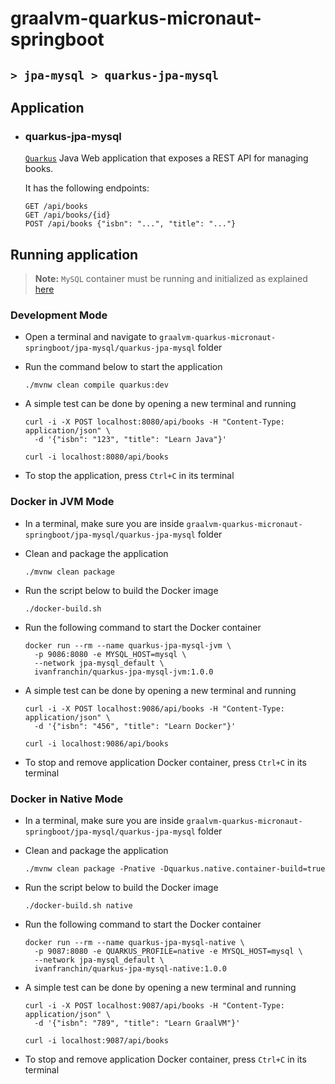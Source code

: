 # graalvm-quarkus-micronaut-springboot
## `> jpa-mysql > quarkus-jpa-mysql`

## Application

- ### quarkus-jpa-mysql

  [`Quarkus`](https://quarkus.io/) Java Web application that exposes a REST API for managing books.
                                 
  It has the following endpoints:
  ```
  GET /api/books
  GET /api/books/{id}
  POST /api/books {"isbn": "...", "title": "..."}
  ```

## Running application

> **Note:** `MySQL` container must be running and initialized as explained [here](https://github.com/ivangfr/graalvm-quarkus-micronaut-springboot/tree/master/jpa-mysql#start-environment)

### Development Mode

- Open a terminal and navigate to `graalvm-quarkus-micronaut-springboot/jpa-mysql/quarkus-jpa-mysql` folder

- Run the command below to start the application
  ```
  ./mvnw clean compile quarkus:dev
  ```

- A simple test can be done by opening a new terminal and running
  ```
  curl -i -X POST localhost:8080/api/books -H "Content-Type: application/json" \
    -d '{"isbn": "123", "title": "Learn Java"}'
  
  curl -i localhost:8080/api/books
  ```

- To stop the application, press `Ctrl+C` in its terminal

### Docker in JVM Mode

- In a terminal, make sure you are inside `graalvm-quarkus-micronaut-springboot/jpa-mysql/quarkus-jpa-mysql` folder

- Clean and package the application
  ```
  ./mvnw clean package
  ```

- Run the script below to build the Docker image
  ```
  ./docker-build.sh
  ```

- Run the following command to start the Docker container
  ```
  docker run --rm --name quarkus-jpa-mysql-jvm \
    -p 9086:8080 -e MYSQL_HOST=mysql \
    --network jpa-mysql_default \
    ivanfranchin/quarkus-jpa-mysql-jvm:1.0.0
  ```

- A simple test can be done by opening a new terminal and running
  ```
  curl -i -X POST localhost:9086/api/books -H "Content-Type: application/json" \
    -d '{"isbn": "456", "title": "Learn Docker"}'
  
  curl -i localhost:9086/api/books
  ```

- To stop and remove application Docker container, press `Ctrl+C` in its terminal

### Docker in Native Mode

- In a terminal, make sure you are inside `graalvm-quarkus-micronaut-springboot/jpa-mysql/quarkus-jpa-mysql` folder

- Clean and package the application
  ```
  ./mvnw clean package -Pnative -Dquarkus.native.container-build=true
  ```

- Run the script below to build the Docker image
  ```
  ./docker-build.sh native
  ```

- Run the following command to start the Docker container
  ```
  docker run --rm --name quarkus-jpa-mysql-native \
    -p 9087:8080 -e QUARKUS_PROFILE=native -e MYSQL_HOST=mysql \
    --network jpa-mysql_default \
    ivanfranchin/quarkus-jpa-mysql-native:1.0.0
  ```

- A simple test can be done by opening a new terminal and running
  ```
  curl -i -X POST localhost:9087/api/books -H "Content-Type: application/json" \
    -d '{"isbn": "789", "title": "Learn GraalVM"}'
  
  curl -i localhost:9087/api/books
  ```

- To stop and remove application Docker container, press `Ctrl+C` in its terminal
